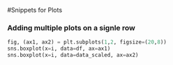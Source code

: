 #Snippets for Plots

### Adding multiple plots on a signle row

```python
fig, (ax1, ax2) = plt.subplots(1,2, figsize=(20,8))
sns.boxplot(x=i, data=df, ax=ax1)
sns.boxplot(x=i, data=data_scaled, ax=ax2)
```
